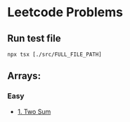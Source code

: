 # Leetcode Problems

## Run test file

```terminal
npx tsx [./src/FULL_FILE_PATH]
```

## Arrays:

### Easy

- [1. Two Sum](src\problems\easy\arrays\two-sum\twoSum.ts)
